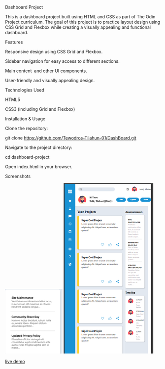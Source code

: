 Dashboard Project

This is a dashboard project built using HTML and CSS as part of The Odin Project curriculum. The goal of this project is to practice layout design using CSS Grid and Flexbox while creating a visually appealing and functional dashboard.

Features

Responsive design using CSS Grid and Flexbox.

Sidebar navigation for easy access to different sections.

Main content  and other UI components.

User-friendly and visually appealing design.

Technologies Used

HTML5

CSS3 (including Grid and Flexbox)

Installation & Usage

Clone the repository:

git clone https://github.com/Tewodros-Tilahun-01/DashBoard.git

Navigate to the project directory:

cd dashboard-project

Open index.html in your browser.

Screenshots

![Dashboard Screenshot](assets/dashboard.png)
![Dashboard Screenshot(mobile)](<assets/dashboard(moblie).png>)

[live demo](https://tewodros-tilahun-01.github.io/DashBoard/)
